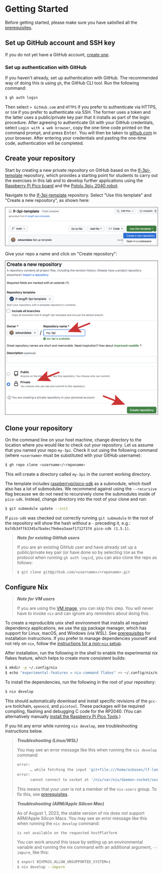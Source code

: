 # Getting Started

Before getting started, please make sure you have satisfied all the [prerequisites](Prerequisites.html).

## Set up GitHub account and SSH key
If you do not yet have a GitHub account, [create one](https://github.com/signup).

### Set up authentication with GitHub
If you haven't already, set up authentication with GitHub. The recommended way of doing this is using `gh`, the GitHub CLI tool. Run the following command:

```bash
$ gh auth login
```
Then select `> GitHub.com` and `HTTPS` if you prefer to authenticate via HTTPS, or `SSH` if you prefer to authenticate via SSH. The former uses a token and the latter uses a public/private key pair that it installs as part of the login procedure. After agreeing to authenticate Git with your GitHub credentials, select `Login with a web browser`, copy the one-time code printed on the command prompt, and press <kbd>Enter</kbd>. You will then be taken to [github.com](https://github.com/login/device) in your browser. After entering your credentials and pasting the one-time code, authentication will be completed.

## Create your repository
Start by creating a new private repository on GitHub based on the [lf-3pi-template](https://github.com/lf-lang/lf-3pi-template) repository, which provides a starting point for students to carry out the exercises in this lab and to develop further applications using the [Raspberry Pi Pico board](https://www.raspberrypi.com/products/raspberry-pi-pico/) and the [Pololu 3pi+ 2040 robot](https://www.pololu.com/docs/0J86).

Navigate to the [lf-3pi-template](https://github.com/lf-lang/lf-3pi-template) repository.  Select "Use this template" and "Create a new repository", as shown here:

<img src="img/3piTemplate.png" alt="Template repo"/>

Give your repo a name and click on "Create repository":

<img src="img/my-3pi.png" alt="new repo"/>

## Clone your repository
On the command line on your host machine, change directory to the location where you would like to check out your repository. Let us assume that you named your repo `my-3pi`. Check it out using the following command (where `<username>` must be substituted with your GitHub username):

```bash
$ gh repo clone <username>/<reponame>
```

This will create a directory called `my-3pi` in the current working directory.

The template includes [raspberrypi/pico-sdk](https://github.com/raspberrypi/pico-sdk) as a submodule, which itself also has a lot of submodules. We recommend against using the `--recursive` flag because we do not need to recursively clone the submodules inside of `pico-sdk`. Instead, change directory into the root of your clone and run:

```bash
$ git submodule update --init
```

If  `pico-sdk` was checked out correctly running `git submodule` in the root of the repository will show the hash _without_ a `-` preceding it,
e.g.: `6a7db34ff63345a7badec79ebea3aaef1712f374 pico-sdk (1.5.1)`.

> **_Note for existing GitHub users_**
>
> If you are an existing GitHub user and have already set up a public/private key pair (or have done so by selecting `SSH` as the protocol when running `gh auth login`), you can also clone the repo as follows:
> ```
> $ git clone git@github.com/<username>/<reponame>.git
> ```

## Configure Nix

> **_Note for VM users_**
>
> If you are using the [VM image](https://vm.lf-lang.org/), you can skip this step. You will never have to invoke `nix` and can ignore any reminders about doing this.

To create a reproducible unix shell environment that installs all required dependency applications, we use the [nix](https://nixos.org) package manager, which has support for Linux, macOS, and Windows (via WSL). See [prerequisites](Prerequisites.html) for installation instructions. If you prefer to manage dependencies yourself and not rely on `nix`, follow the [instructions for a non-`nix` setup](Non-Nix.html).

After installation, run the following in the shell to enable the experimental nix flakes feature, which helps to create more consistent builds:

```bash
$ mkdir -p ~/.config/nix
$ echo "experimental-features = nix-command flakes" >> ~/.config/nix/nix.conf
```

To install the dependencies, run the following in the root of your repository:

```bash
$ nix develop
```

This should automatically download and install specific revisions of the `gcc-arm` toolchain, `openocd`, and `picotool`. These packages will be required compiling, flashing and debugging C code for the RP2040.
(You can alternatively manually [install the Raspberry Pi Pico Tools](Non-Nix.html#install-picotool).)

If you hit any error while running `nix develop`, see troubleshooting instructions below.

> **_Troubleshooting (Linux/WSL)_**
>
> You may see an error message like this when running the `nix develop` command:
> ```bash
> error:
>       … while fetching the input 'git+file:///home/osboxes/lf-lang/my-3pi'
> error:
>       cannot connect to socket at '/nix/var/nix/daemon-socket/socket': Permission denied
>
> ```
> This means that your user is not a member of the `nix-users` group. To fix this, see [prerequisites](Prerequisites.html#using-nix-on-linuxwsl).

> **_Troubleshooting (ARM/Apple Silicon Mac)_**
>
> As of August 1, 2023, the stable version of nix does *not* support ARM/Apple Silicon Macs. You may see an error message like this when running the `nix develop` command:
> ```
> is not available on the requested hostPlatform
> ```
> You can work around this issue by setting up an environmental variable and running the nix command with an additional argument, `--impure`, like this:
> ```bash
> $ export NIXPKGS_ALLOW_UNSUPPORTED_SYSTEM=1
> $ nix develop --impure
> ```
